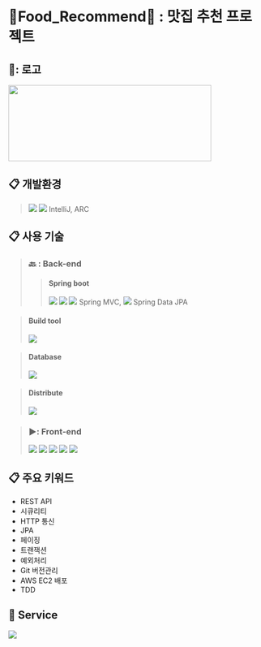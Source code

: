 # 🍴Food_Recommend🍴 : 맛집 추천 프로젝트

## 🥖: 로고
<img src=https://github.com/Imdynasty/Portfolio_Team2/assets/104712273/ebf136da-979e-4f1f-825d-c40c5bd4c85c width="400" height="150"/>

## :clipboard: 개발환경
> <img src="https://img.shields.io/badge/MySQL-4479A1?style=for-the-badge&logo=MySQL&logoColor=white">
> <img src="https://img.shields.io/badge/github-181717?style=for-the-badge&logo=github&logoColor=white">
>  IntelliJ,  
>  ARC

## :clipboard: 사용 기술
>### 🔙 : Back-end
>>#### Spring boot
>> <img src="https://img.shields.io/badge/JAVA-007396?style=for-the-badge&logo=Java&logoColor=white">
>> <img src="https://img.shields.io/badge/Spring-6DB33F?style=for-the-badge&logo=Spring&logoColor=white">
>> <img src="https://img.shields.io/badge/Spring Boot-6DB33F?style=for-the-badge&logo=Spring&logoColor=white">
>>   Spring MVC,
>> <img src="https://img.shields.io/badge/springsecurity-6DB33F?style=for-the-badge&logo=springsecurity&logoColor=white">
>>   Spring Data JPA

>#### Build tool
>  <img src="https://img.shields.io/badge/maven-C71A36?style=for-the-badge&logo=apachemaven&logoColor=white">

>#### Database
> <img src="https://img.shields.io/badge/MySQL-4479A1?style=for-the-badge&logo=MySQL&logoColor=white">

>#### Distribute
> <img src="https://img.shields.io/badge/aws-232F3E?style=for-the-badge&logo=Amazon aws&logoColor=white">


>### ▶️: Front-end
> <img src="https://img.shields.io/badge/JavaScript-F7DF1E?style=for-the-badge&logo=JavaScript&logoColor=white">
> <img src="https://img.shields.io/badge/HTML5-E34F26?style=for-the-badge&logo=HTML5&logoColor=white">
> <img src="https://img.shields.io/badge/CSS3-1572B6?style=for-the-badge&logo=CSS3&logoColor=white">
> <img src="https://img.shields.io/badge/thymeleaf-005F0F?style=for-the-badge&logo=thymeleaf&logoColor=white">
> <img src="https://img.shields.io/badge/jquery-0769AD?style=for-the-badge&logo=jquery&logoColor=white">


## :clipboard: 주요 키워드
* REST API
* 시큐리티
* HTTP 통신
* JPA
* 페이징
* 트랜잭션
* 예외처리
* Git 버전관리
* AWS EC2 배포
* TDD

## 📝 Service
<img src=https://github.com/Imdynasty/Portfolio_Team2/assets/104712273/6070c821-f5ca-4f5d-bfb0-7ed10aa9570b/>
